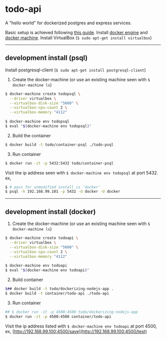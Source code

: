 todo-api
========

A "hello world" for dockerized postgres and express services.

Basic setup is achieved following [this guide][0]. Install [docker engine][1] and [docker machine][2]. Install VirtualBox (`$ sudo apt-get install virtualbox`)

--------------------------------------------
## development install (psql)

Install postgresql-client (`$ sudo apt-get install postgresql-client`)

 1. Create the docker-machine (or use an existing machine seen with `$ docker-machine ls`)

  ```bash
  $ docker-machine create todopsql \
    --driver virtualbox \
    --virtualbox-disk-size "5000" \
    --virtualbox-cpu-count 2 \
    --virtualbox-memory "4112"
    
  $ docker-machine env todopsql
  $ eval "$(docker-machine env todopsql)"
  ```

 2. Build the container

  ```bash
  $ docker build -t todo/container-psql ./todo-psql
  ```

 3. Run container

  ```bash
  $ docker run -it -p 5432:5432 todo/container-psql
  ```


Visit the ip address seen with `$ docker-machine env todopsql` at port 5432. ex,

```bash
$ # pass for unmodified install is 'docker'
$ psql -h 192.168.99.101 -p 5432 -d docker -U docker
```

--------------------------------------------
## development install (docker)

 1. Create the docker-machine (or use an existing machine seen with `$ docker-machine ls`)

  ```bash
  $ docker-machine create todoapi \
    --driver virtualbox \
    --virtualbox-disk-size "5000" \
    --virtualbox-cpu-count 2 \
    --virtualbox-memory "4112"
    
  $ docker-machine env todoapi
  $ eval "$(docker-machine env todoapi)"
  ```

 2. Build container

  ```bash
  $## docker build -t todo/dockerizing-nodejs-app .
  $ docker build -t container/todo-api ./todo-api
  ```

 3. Run container

  ```bash
  ## $ docker run -it -p 4500:4500 todo/dockerizing-nodejs-app
  $ docker run -it -p 4500:4500 container/todo-api
  ```

Visit the ip address listed with `$ docker-machine env todoapi` at port 4500, ex, [http://192.168.99.100:4500/save](http://192.168.99.100:4500/test)



[0]: https://semaphoreci.com/community/tutorials/dockerizing-a-node-js-web-application "docker tutorial"
[1]: https://docs.docker.com/engine/installation/linux/ubuntulinux/ "docker engine install"
[2]: https://docs.docker.com/machine/install-machine/ "docker machine install"
[10]: https://docs.docker.com/engine/examples/postgresql_service/ "docker psql"
